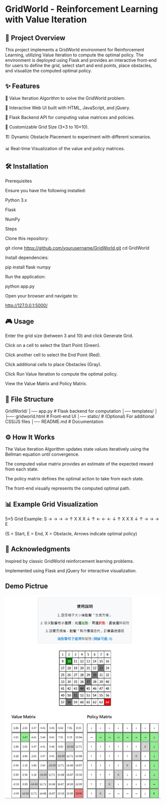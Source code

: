 # GridWorld - Reinforcement Learning with Value Iteration

## 📌 Project Overview

This project implements a GridWorld environment for Reinforcement Learning, utilizing Value Iteration to compute the optimal policy. The environment is deployed using Flask and provides an interactive front-end for users to define the grid, select start and end points, place obstacles, and visualize the computed optimal policy.

## ✨ Features

🚀 Value Iteration Algorithm to solve the GridWorld problem.

🎨 Interactive Web UI built with HTML, JavaScript, and jQuery.

🔧 Flask Backend API for computing value matrices and policies.

📏 Customizable Grid Size (3×3 to 10×10).

🏗 Dynamic Obstacle Placement to experiment with different scenarios.

📊 Real-time Visualization of the value and policy matrices.

## 🛠 Installation

Prerequisites

Ensure you have the following installed:

Python 3.x

Flask

NumPy

Steps

Clone this repository:

git clone https://github.com/yourusername/GridWorld.git
cd GridWorld

Install dependencies:

pip install flask numpy

Run the application:

python app.py

Open your browser and navigate to:

http://127.0.0.1:5000/

## 🎮 Usage

Enter the grid size (between 3 and 10) and click Generate Grid.

Click on a cell to select the Start Point (Green).

Click another cell to select the End Point (Red).

Click additional cells to place Obstacles (Gray).

Click Run Value Iteration to compute the optimal policy.

View the Value Matrix and Policy Matrix.

## 📂 File Structure

GridWorld/
│── app.py                # Flask backend for computation
│── templates/
│   ├── gridworld.html    # Front-end UI
│── static/               # (Optional) For additional CSS/JS files
│── README.md             # Documentation

## ⚙️ How It Works

The Value Iteration Algorithm updates state values iteratively using the Bellman equation until convergence.

The computed value matrix provides an estimate of the expected reward from each state.

The policy matrix defines the optimal action to take from each state.

The front-end visually represents the computed optimal path.

## 📊 Example Grid Visualization

5×5 Grid Example:
S → → → →
↑ X X X ↓
↑ ← ← ← ↓
↑ X X X ↓
↑ → → → E

(S = Start, E = End, X = Obstacle, Arrows indicate optimal policy)

## 🙌 Acknowledgments

Inspired by classic GridWorld reinforcement learning problems.

Implemented using Flask and jQuery for interactive visualization.

## Demo Pictrue

![image](https://github.com/yao790609/RL_HW2/blob/main/Demo.jpg)

